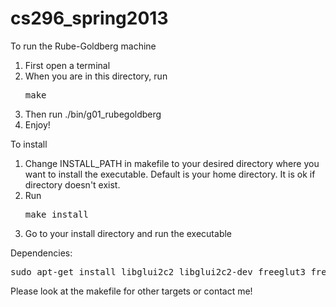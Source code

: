 cs296_spring2013
================

To run the Rube-Goldberg machine

1. First open a terminal
2. When you are in this directory, run <pre>make</pre>
3. Then run ./bin/g01_rubegoldberg
4. Enjoy!

To install

1. Change INSTALL_PATH in makefile to your desired directory where you want to install the executable. Default is your home directory. It is ok if directory doesn't exist.
2. Run <pre>make install</pre>
3. Go to your install directory and run the executable

Dependencies:

<pre>sudo apt-get install libglui2c2 libglui2c2-dev freeglut3 freeglut3-dev</pre>

Please look at the makefile for other targets or contact me!
